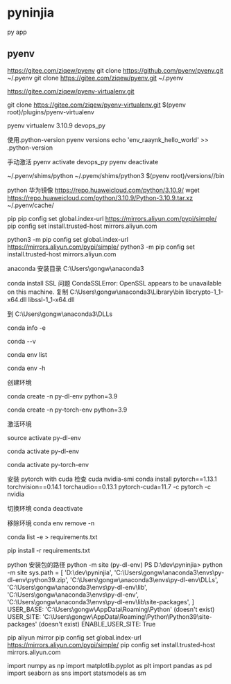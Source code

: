 # pyninjia
py app


## pyenv
https://gitee.com/ziqew/pyenv
git clone https://github.com/pyenv/pyenv.git ~/.pyenv
git clone https://gitee.com/ziqew/pyenv.git ~/.pyenv

https://gitee.com/ziqew/pyenv-virtualenv.git

git clone https://gitee.com/ziqew/pyenv-virtualenv.git $(pyenv root)/plugins/pyenv-virtualenv


pyenv virtualenv 3.10.9 devops_py

使用.python-version
pyenv versions
echo 'env_raaynk_hello_world' >> .python-version

手动激活
pyenv activate devops_py
pyenv deactivate

~/.pyenv/shims/python
~/.pyenv/shims/python3
$(pyenv root)/versions/<selected version>/bin

python 华为镜像
https://repo.huaweicloud.com/python/3.10.9/
wget https://repo.huaweicloud.com/python/3.10.9/Python-3.10.9.tar.xz ~/.pyenv/cache/

pip
pip config set global.index-url https://mirrors.aliyun.com/pypi/simple/
pip config set install.trusted-host mirrors.aliyun.com

python3 -m pip config set global.index-url https://mirrors.aliyun.com/pypi/simple/
python3 -m pip config set install.trusted-host mirrors.aliyun.com


anaconda 安装目录
C:\Users\gongw\anaconda3

conda install SSL 问题
CondaSSLError: OpenSSL appears to be unavailable on this machine.
复制 C:\Users\gongw\anaconda3\Library\bin libcrypto-1_1-x64.dll libssl-1_1-x64.dll

到 C:\Users\gongw\anaconda3\DLLs





conda info -e



conda --v


conda env list


conda env -h


创建环境

conda create -n py-dl-env python=3.9

conda create -n py-torch-env python=3.9

激活环境

source activate py-dl-env

conda activate py-dl-env

conda activate py-torch-env

安装 pytorch with cuda
检查 cuda
nvidia-smi
conda install pytorch==1.13.1 torchvision==0.14.1 torchaudio==0.13.1 pytorch-cuda=11.7 -c pytorch -c nvidia

切换环境
conda deactivate

移除环境
conda env remove -n


conda list -e > requirements.txt

pip install -r requirements.txt

python 安装包的路径
python -m site 
(py-dl-env) PS D:\dev\pyninjia> python -m site
sys.path = [
    'D:\\dev\\pyninjia',
    'C:\\Users\\gongw\\anaconda3\\envs\\py-dl-env\\python39.zip',
    'C:\\Users\\gongw\\anaconda3\\envs\\py-dl-env\\DLLs',
    'C:\\Users\\gongw\\anaconda3\\envs\\py-dl-env\\lib',
    'C:\\Users\\gongw\\anaconda3\\envs\\py-dl-env',
    'C:\\Users\\gongw\\anaconda3\\envs\\py-dl-env\\lib\\site-packages',
]
USER_BASE: 'C:\\Users\\gongw\\AppData\\Roaming\\Python' (doesn't exist)
USER_SITE: 'C:\\Users\\gongw\\AppData\\Roaming\\Python\\Python39\\site-packages' (doesn't exist)
ENABLE_USER_SITE: True

pip aliyun mirror
pip config set global.index-url https://mirrors.aliyun.com/pypi/simple/
pip config set install.trusted-host mirrors.aliyun.com

import numpy as np
import matplotlib.pyplot as plt
import pandas as pd
import seaborn as sns
import statsmodels as sm
